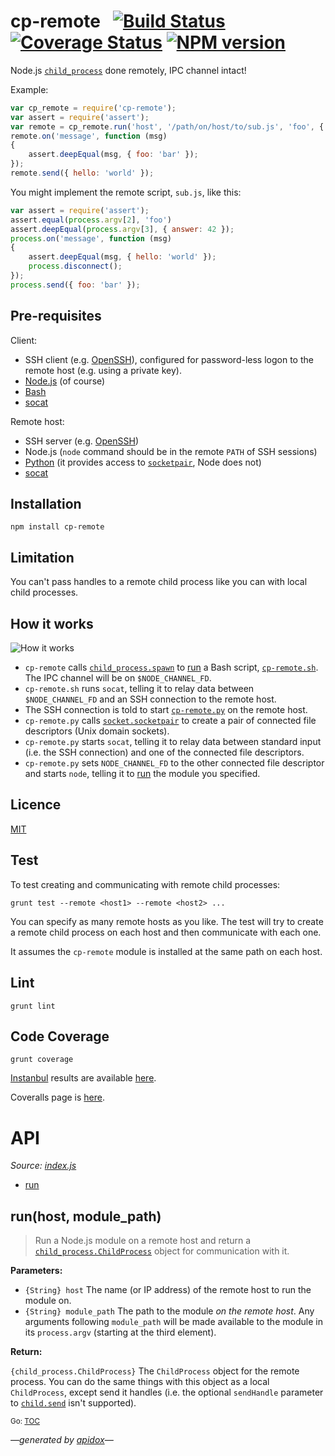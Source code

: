 # cp-remote&nbsp;&nbsp;&nbsp;[![Build Status](https://travis-ci.org/davedoesdev/cp-remote.png)](https://travis-ci.org/davedoesdev/cp-remote) [![Coverage Status](https://coveralls.io/repos/davedoesdev/cp-remote/badge.png?branch=master)](https://coveralls.io/r/davedoesdev/cp-remote?branch=master) [![NPM version](https://badge.fury.io/js/cp-remote.png)](http://badge.fury.io/js/cp-remote)

Node.js [`child_process`](http://nodejs.org/api/child_process.html) done remotely, IPC channel intact!

Example:

```javascript
var cp_remote = require('cp-remote');
var assert = require('assert');
var remote = cp_remote.run('host', '/path/on/host/to/sub.js', 'foo', { answer: 42 });
remote.on('message', function (msg)
{
    assert.deepEqual(msg, { foo: 'bar' });
});
remote.send({ hello: 'world' });
```

You might implement the remote script, `sub.js`, like this:

```javascript
var assert = require('assert');
assert.equal(process.argv[2], 'foo')
assert.deepEqual(process.argv[3], { answer: 42 });
process.on('message', function (msg)
{
    assert.deepEqual(msg, { hello: 'world' });
    process.disconnect();
});
process.send({ foo: 'bar' });
```

## Pre-requisites

Client:

- SSH client (e.g. [OpenSSH](http://www.openssh.com)), configured for password-less logon to the remote host (e.g. using a private key).
- [Node.js](http://www.nodejs.org) (of course)
- [Bash](https://www.gnu.org/software/bash/bash.html)
- [socat](http://www.dest-unreach.org/socat/)

Remote host:

- SSH server (e.g. [OpenSSH](http://www.openssh.com))
- Node.js (`node` command should be in the remote `PATH` of SSH sessions)
- [Python](http://www.python.org) (it provides access to [`socketpair`](http://pubs.opengroup.org/onlinepubs/009695399/functions/socketpair.html), Node does not)
- [socat](http://www.dest-unreach.org/socat/)

## Installation

```shell
npm install cp-remote
```

## Limitation

You can't pass handles to a remote child process like you can with local child processes.

## How it works

![How it works](http://githubraw.herokuapp.com/davedoesdev/cp-remote/master/diagrams/how_it_works.svg)

- `cp-remote` calls [`child_process.spawn`](http://nodejs.org/api/child_process.html#child_process_child_process_spawn_command_args_options) to [run](#runhost-module_path) a Bash script, [`cp-remote.sh`](cp-remote.sh). The IPC channel will be on `$NODE_CHANNEL_FD`.
- `cp-remote.sh` runs `socat`, telling it to relay data between `$NODE_CHANNEL_FD` and an SSH connection to the remote host.
- The SSH connection is told to start [`cp-remote.py`](cp-remote.py) on the remote host.
- `cp-remote.py` calls [`socket.socketpair`](http://docs.python.org/2.7/library/socket.html#socket.socketpair) to create a pair of connected file descriptors (Unix domain sockets).
- `cp-remote.py` starts `socat`, telling it to relay data between standard input (i.e. the SSH connection) and one of the connected file descriptors.
- `cp-remote.py` sets `NODE_CHANNEL_FD` to the other connected file descriptor and starts `node`, telling it to [run](#runhost-module_path) the module you specified.

## Licence

[MIT](LICENCE)

## Test

To test creating and communicating with remote child processes:

```shell
grunt test --remote <host1> --remote <host2> ...
```

You can specify as many remote hosts as you like. The test will try to create a remote child process on each host and then communicate with each one.

It assumes the `cp-remote` module is installed at the same path on each host.

## Lint

```shell
grunt lint
```

## Code Coverage

```shell
grunt coverage
```

[Instanbul](http://gotwarlost.github.io/istanbul/) results are available [here](http://githubraw.herokuapp.com/davedoesdev/cp-remote/master/coverage/lcov-report/index.html).

Coveralls page is [here](https://coveralls.io/r/davedoesdev/cp-remote).

# API

_Source: [index.js](/index.js)_

<a name="tableofcontents"></a>

- <a name="toc_runhost-module_path"></a>[run](#runhost-module_path)

## run(host, module_path)

> Run a Node.js module on a remote host and return a [`child_process.ChildProcess`](http://nodejs.org/api/child_process.html#child_process_class_childprocess) object for communication with it.

**Parameters:**

- `{String} host` The name (or IP address) of the remote host to run the module on.
- `{String} module_path` The path to the module _on the remote host_. Any arguments following `module_path` will be made available to the module in its `process.argv` (starting at the third element).

**Return:**

`{child_process.ChildProcess}` The `ChildProcess` object for the remote process. You can do the same things with this object as a local `ChildProcess`, except send it handles (i.e. the optional `sendHandle` parameter to [`child.send`](http://nodejs.org/api/child_process.html#child_process_child_send_message_sendhandle) isn't supported).

<sub>Go: [TOC](#tableofcontents)</sub>

_&mdash;generated by [apidox](https://github.com/codeactual/apidox)&mdash;_
